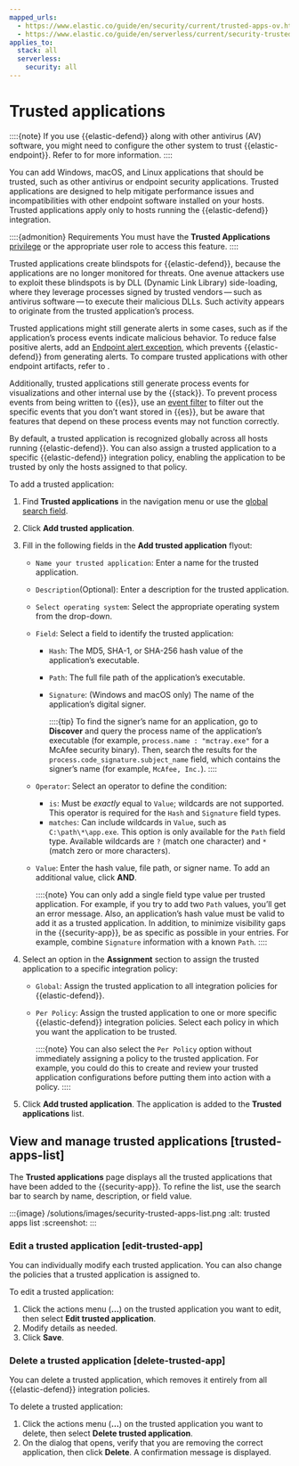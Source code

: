 ```yaml
---
mapped_urls:
  - https://www.elastic.co/guide/en/security/current/trusted-apps-ov.html
  - https://www.elastic.co/guide/en/serverless/current/security-trusted-applications.html
applies_to:
  stack: all
  serverless:
    security: all
---
```


# Trusted applications

::::{note}
If you use {{elastic-defend}} along with other antivirus (AV) software, you might need to configure the other system to trust {{elastic-endpoint}}. Refer to [](/solutions/security/manage-elastic-defend/allowlist-elastic-endpoint-in-third-party-antivirus-apps.md) for more information.
::::


You can add Windows, macOS, and Linux applications that should be trusted, such as other antivirus or endpoint security applications. Trusted applications are designed to help mitigate performance issues and incompatibilities with other endpoint software installed on your hosts. Trusted applications apply only to hosts running the {{elastic-defend}} integration.

::::{admonition} Requirements
You must have the **Trusted Applications** [privilege](/solutions/security/configure-elastic-defend/elastic-defend-feature-privileges.md) or the appropriate user role to access this feature.
::::


Trusted applications create blindspots for {{elastic-defend}}, because the applications are no longer monitored for threats. One avenue attackers use to exploit these blindspots is by DLL (Dynamic Link Library) side-loading, where they leverage processes signed by trusted vendors — such as antivirus software — to execute their malicious DLLs. Such activity appears to originate from the trusted application’s process.

Trusted applications might still generate alerts in some cases, such as if the application’s process events indicate malicious behavior. To reduce false positive alerts, add an [Endpoint alert exception](/solutions/security/detect-and-alert/add-manage-exceptions.md#endpoint-rule-exceptions), which prevents {{elastic-defend}} from generating alerts. To compare trusted applications with other endpoint artifacts, refer to [](/solutions/security/manage-elastic-defend/optimize-elastic-defend.md).

Additionally, trusted applications still generate process events for visualizations and other internal use by the {{stack}}. To prevent process events from being written to {{es}}, use an [event filter](/solutions/security/manage-elastic-defend/event-filters.md) to filter out the specific events that you don’t want stored in {{es}}, but be aware that features that depend on these process events may not function correctly.

By default, a trusted application is recognized globally across all hosts running {{elastic-defend}}. You can also assign a trusted application to a specific {{elastic-defend}} integration policy, enabling the application to be trusted by only the hosts assigned to that policy.

To add a trusted application:

1. Find **Trusted applications** in the navigation menu or use the [global search field](/explore-analyze/find-and-organize/find-apps-and-objects.md).
2. Click **Add trusted application**.
3. Fill in the following fields in the **Add trusted application** flyout:

    * `Name your trusted application`: Enter a name for the trusted application.
    * `Description`(Optional): Enter a description for the trusted application.
    * `Select operating system`: Select the appropriate operating system from the drop-down.
    * `Field`: Select a field to identify the trusted application:

        * `Hash`: The MD5, SHA-1, or SHA-256 hash value of the application’s executable.
        * `Path`: The full file path of the application’s executable.
        * `Signature`: (Windows and macOS only) The name of the application’s digital signer.

            ::::{tip}
            To find the signer’s name for an application, go to **Discover** and query the process name of the application’s executable (for example, `process.name : "mctray.exe"` for a McAfee security binary). Then, search the results for the `process.code_signature.subject_name` field, which contains the signer’s name (for example, `McAfee, Inc.`).
            ::::

    * `Operator`: Select an operator to define the condition:

        * `is`: Must be *exactly* equal to `Value`; wildcards are not supported. This operator is required for the `Hash` and `Signature` field types.
        * `matches`: Can include wildcards in `Value`, such as `C:\path\*\app.exe`. This option is only available for the `Path` field type. Available wildcards are `?` (match one character) and `*` (match zero or more characters).

    * `Value`: Enter the hash value, file path, or signer name. To add an additional value, click **AND**.

        ::::{note}
        You can only add a single field type value per trusted application. For example, if you try to add two `Path` values, you’ll get an error message. Also, an application’s hash value must be valid to add it as a trusted application. In addition, to minimize visibility gaps in the {{security-app}}, be as specific as possible in your entries. For example, combine `Signature` information with a known `Path`.
        ::::

4. Select an option in the **Assignment** section to assign the trusted application to a specific integration policy:

    * `Global`: Assign the trusted application to all integration policies for {{elastic-defend}}.
    * `Per Policy`: Assign the trusted application to one or more specific {{elastic-defend}} integration policies. Select each policy in which you want the application to be trusted.

        ::::{note}
        You can also select the `Per Policy` option without immediately assigning a policy to the trusted application. For example, you could do this to create and review your trusted application configurations before putting them into action with a policy.
        ::::

5. Click **Add trusted application**. The application is added to the **Trusted applications** list.


## View and manage trusted applications [trusted-apps-list]

The **Trusted applications** page displays all the trusted applications that have been added to the {{security-app}}. To refine the list, use the search bar to search by name, description, or field value.

:::{image} /solutions/images/security-trusted-apps-list.png
:alt: trusted apps list
:screenshot:
:::


### Edit a trusted application [edit-trusted-app]

You can individually modify each trusted application. You can also change the policies that a trusted application is assigned to.

To edit a trusted application:

1. Click the actions menu (**…​**) on the trusted application you want to edit, then select **Edit trusted application**.
2. Modify details as needed.
3. Click **Save**.


### Delete a trusted application [delete-trusted-app]

You can delete a trusted application, which removes it entirely from all {{elastic-defend}} integration policies.

To delete a trusted application:

1. Click the actions menu (**…​**) on the trusted application you want to delete, then select **Delete trusted application**.
2. On the dialog that opens, verify that you are removing the correct application, then click **Delete**. A confirmation message is displayed.
